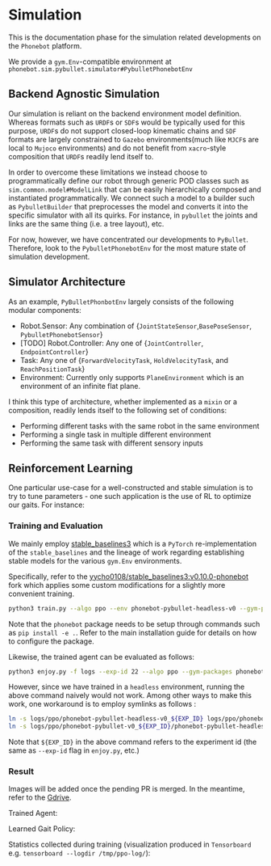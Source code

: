 # Simulation

This is the documentation phase for the simulation related developments on the `Phonebot` platform.

We provide a `gym.Env`-compatible environment at `phonebot.sim.pybullet.simulator#PybulletPhonebotEnv`

## Backend Agnostic Simulation

Our simulation is reliant on the backend environment model definition. Whereas formats such as `URDF`s or `SDF`s would be typically used for this purpose, `URDF`s do not support closed-loop kinematic chains and `SDF` formats are largely constrained to `Gazebo` environments(much like `MJCF`s are local to `Mujoco` environments) and do not benefit from `xacro`-style composition that `URDF`s readily lend itself to.

In order to overcome these limitations we instead choose to programmatically define our robot through generic POD classes such as `sim.common.model#ModelLink` that can be easily hierarchically composed and instantiated programmatically. We connect such a model to a builder such as `PybulletBuilder` that preprocesses the model and converts it into the specific simulator with all its quirks. For instance, in `pybullet` the joints and links are the same thing (i.e. a tree layout), etc.

For now, however, we have concentrated our developments to `PyBullet`. Therefore, look to the `PybulletPhonebotEnv` for the most mature state of simulation development.

## Simulator Architecture

As an example, `PyBulletPhonbotEnv` largely consists of the following modular components:

- Robot.Sensor: Any combination of {`JointStateSensor`,`BasePoseSensor`, `PybulletPhonebotSensor`}
- [TODO] Robot.Controller: Any one of {`JointController`, `EndpointController`}
- Task: Any one of {`ForwardVelocityTask`, `HoldVelocityTask`, and `ReachPositionTask`}
- Environment: Currently only supports `PlaneEnvironment` which is an environment of an infinite flat plane.

I think this type of architecture, whether implemented as a `mixin` or a composition, readily lends itself to the following set of conditions:

- Performing different tasks with the same robot in the same environment
- Performing a single task in multiple different environment
- Performing the same task with different sensory inputs

## Reinforcement Learning

One particular use-case for a well-constructed and stable simulation is to try to tune parameters - one such application is the use of RL to optimize our gaits. For instance:

### Training and Evaluation

We mainly employ [stable_baselines3](https://github.com/DLR-RM/stable-baselines3) which is a `PyTorch` re-implementation of the `stable_baselines` and the lineage of work regarding establishing stable models for the various `gym.Env` environments.

Specifically, refer to the [yycho0108/stable_baselines3:v0.10.0-phonebot](https://github.com/yycho0108/rl-baselines-zoo/tree/v0.10.0-phonebot) fork which applies some custom modifications for a slightly more convenient training.

```bash
python3 train.py --algo ppo --env phonebot-pybullet-headless-v0 --gym-packages phonebot.sim.pybullet.simulator --save-freq 50000 -tb /tmp/ppo-log/
```

Note that the `phonebot` package needs to be setup through commands such as `pip install -e .`. Refer to the main installation guide for details on how to configure the package.

Likewise, the trained agent can be evaluated as follows:

```bash
python3 enjoy.py -f logs --exp-id 22 --algo ppo --gym-packages phonebot.sim.pybullet.simulator --env 'phonebot-pybullet-v0' --load-best -n 1000
```

However, since we have trained in a `headless` environment, running the above command naively would not work. Among other ways to make this work, one workaround is to employ symlinks as follows :

```bash
ln -s logs/ppo/phonebot-pybullet-headless-v0_${EXP_ID} logs/ppo/phonebot-pybullet-v0_${EXP_ID}
ln -s logs/ppo/phonebot-pybullet-v0_${EXP_ID}/phonebot-pybullet-headless-v0 logs/ppo/phonebot-pybullet-v0_${EXPI_ID}/phonebot-pybullet-v0
```

Note that `${EXP_ID}` in the above command refers to the experiment id (the same as `--exp-id` flag in `enjoy.py`, etc.)

### Result

Images will be added once the pending PR is merged. In the meantime, refer to the [Gdrive](https://drive.google.com/drive/folders/1HPd-6gB63BS3R0GvQg1SYY9ydZUGZOgb).

Trained Agent:

Learned Gait Policy:

Statistics collected during training (visualization produced in `Tensorboard` e.g. `tensorboard --logdir /tmp/ppo-log/`):

